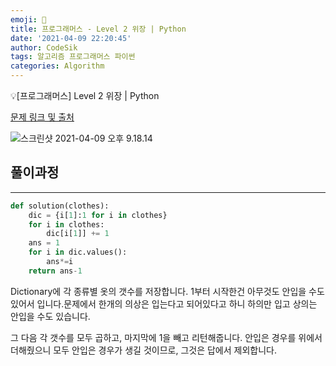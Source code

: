 ```yaml
---
emoji: 🧢
title: 프로그래머스 - Level 2 위장 | Python
date: '2021-04-09 22:20:45'
author: CodeSik
tags: 알고리즘 프로그래머스 파이썬
categories: Algorithm
---
```


<p class="callout"> 💡[프로그래머스] Level 2 위장 | Python</p>


[문제 링크 및 출처](https://programmers.co.kr/learn/courses/30/lessons/42576)

![스크린샷 2021-04-09 오후 9.18.14](https://i.imgur.com/gO0Teg4.png)

## 풀이과정
---

```python
def solution(clothes):
    dic = {i[1]:1 for i in clothes}
    for i in clothes:
        dic[i[1]] += 1
    ans = 1
    for i in dic.values():
        ans*=i
    return ans-1
```
Dictionary에 각 종류별 옷의 갯수를 저장합니다.
1부터 시작한건 아무것도 안입을 수도 있어서 입니다.문제에서 한개의 의상은 입는다고 되어있다고 하니 하의만 입고 상의는 안입을 수도 있습니다.

그 다음 각 갯수를 모두 곱하고, 마지막에 1을 빼고 리턴해줍니다. 안입은 경우를 위에서 더해줬으니 모두 안입은 경우가 생길 것이므로, 그것은 답에서 제외합니다.

```toc
```
